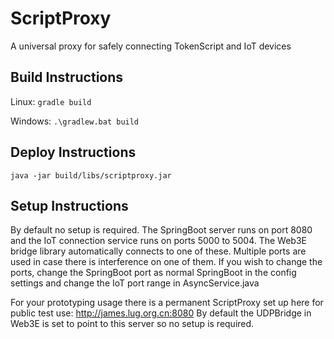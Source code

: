 # ScriptProxy
A universal proxy for safely connecting TokenScript and IoT devices

## Build Instructions

Linux: ```gradle build```

Windows: ```.\gradlew.bat build```

## Deploy Instructions

```java -jar build/libs/scriptproxy.jar```

## Setup Instructions

By default no setup is required. The SpringBoot server runs on port 8080 and the IoT connection service runs on ports 5000 to 5004. The Web3E bridge library automatically connects to one of these. Multiple ports are used in case there is interference on one of them.
If you wish to change the ports, change the SpringBoot port as normal SpringBoot in the config settings and change the IoT port range in AsyncService.java

For your prototyping usage there is a permanent ScriptProxy set up here for public test use: http://james.lug.org.cn:8080 
By default the UDPBridge in Web3E is set to point to this server so no setup is required.
